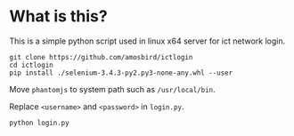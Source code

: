# What is this?
This is a simple python script used in linux x64 server for ict network login.

```
git clone https://github.com/amosbird/ictlogin
cd ictlogin
pip install ./selenium-3.4.3-py2.py3-none-any.whl --user
```

Move `phantomjs` to system path such as `/usr/local/bin`.

Replace `<username>` and `<password>` in `login.py`.

```
python login.py
```
